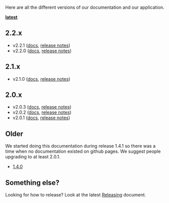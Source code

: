 Here are all the different versions of our documentation and our application.

**[latest](http://uw-madison-doit.github.io/uw-frame/latest/)**

## 2.2.x
+ v2.2.1 ([docs](http://uw-madison-doit.github.io/uw-frame/v2.2.1/), [release notes](https://github.com/UW-Madison-DoIT/uw-frame/releases/tag/v2.2.1))
+ v2.2.0 ([docs](http://uw-madison-doit.github.io/uw-frame/v2.2.0/), [release notes](https://github.com/UW-Madison-DoIT/uw-frame/releases/tag/v2.2.0))

## 2.1.x
+ v2.1.0 ([docs](http://uw-madison-doit.github.io/uw-frame/v2.1.0/), [release notes](https://github.com/UW-Madison-DoIT/uw-frame/releases/tag/v2.1.0))

## 2.0.x
+ v2.0.3 ([docs](http://uw-madison-doit.github.io/uw-frame/v2.0.3/), [release notes](https://github.com/UW-Madison-DoIT/uw-frame/releases/tag/v2.0.3))
+ v2.0.2 ([docs](http://uw-madison-doit.github.io/uw-frame/v2.0.2/), [release notes](https://github.com/UW-Madison-DoIT/uw-frame/releases/tag/v2.0.2))
+ v2.0.1 ([docs](http://uw-madison-doit.github.io/uw-frame/v2.0.1/), [release notes](https://github.com/UW-Madison-DoIT/uw-frame/releases/tag/v2.0.1))

## Older

 We started doing this documentation during release 1.4.1 so there was a time when no documentation existed on github pages. We suggest people upgrading to at least 2.0.1.
+ [1.4.0](http://uw-madison-doit.github.io/uw-frame/1.4.0/)


## Something else?
Looking for how to release? Look at the latest [Releasing](http://uw-madison-doit.github.io/uw-frame/latest/#/md/releasing) document.
